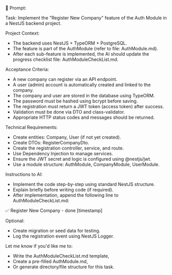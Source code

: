 🔧 Prompt:

Task: Implement the "Register New Company" feature of the Auth Module in a NestJS backend project.

Project Context:

- The backend uses NestJS + TypeORM + PostgreSQL.
- The feature is part of the AuthModule (refer to file: AuthModule.md).
- After each sub-feature is implemented, the AI should update the progress checklist file: AuthModuleCheckList.md.

Acceptance Criteria:

- A new company can register via an API endpoint.
- A user (admin) account is automatically created and linked to the company.
- The company and user are stored in the database using TypeORM.
- The password must be hashed using bcrypt before saving.
- The registration must return a JWT token (access token) after success.
- Validation must be done via DTO and class-validator.
- Appropriate HTTP status codes and messages should be returned.

Technical Requirements:

- Create entities: Company, User (if not yet created).
- Create DTOs: RegisterCompanyDto.
- Create the registration controller, service, and route.
- Use Dependency Injection to manage services.
- Ensure the JWT secret and logic is configured using @nestjs/jwt.
- Use a module structure: AuthModule, CompanyModule, UserModule.

Instructions to AI:

- Implement the code step-by-step using standard NestJS structure.
- Explain briefly before writing code (if required).
- After implementation, append the following line to AuthModuleCheckList.md:

✅ Register New Company - done \[timestamp]

Optional:

- Create migration or seed data for testing.
- Log the registration event using NestJS Logger.

Let me know if you'd like me to:

- Write the AuthModuleCheckList.md template,
- Create a pre-filled AuthModule.md,
- Or generate directory/file structure for this task.
